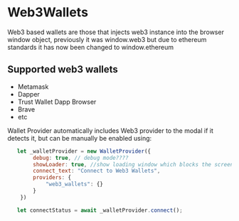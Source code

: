 # Web3Wallets

Web3 based wallets are those that injects web3 instance into the browser window object, previously it was window.web3 but due to ethereum standards it has now been changed to window.ethereum

## Supported web3 wallets

* Metamask
* Dapper 
* Trust Wallet Dapp Browser
* Brave
* etc

Wallet Provider automatically includes Web3 provider to the modal if it detects it, but can be manually be enabled using:

```javascript
   let _walletProvider = new WalletProvider({
        debug: true, // debug mode????
        showLoader: true, //show loading window which blocks the screen until completed
        connect_text: "Connect to Web3 Wallets",
        providers: {
            "web3_wallets": {}
        }
    })

   let connectStatus = await _walletProvider.connect();
```


